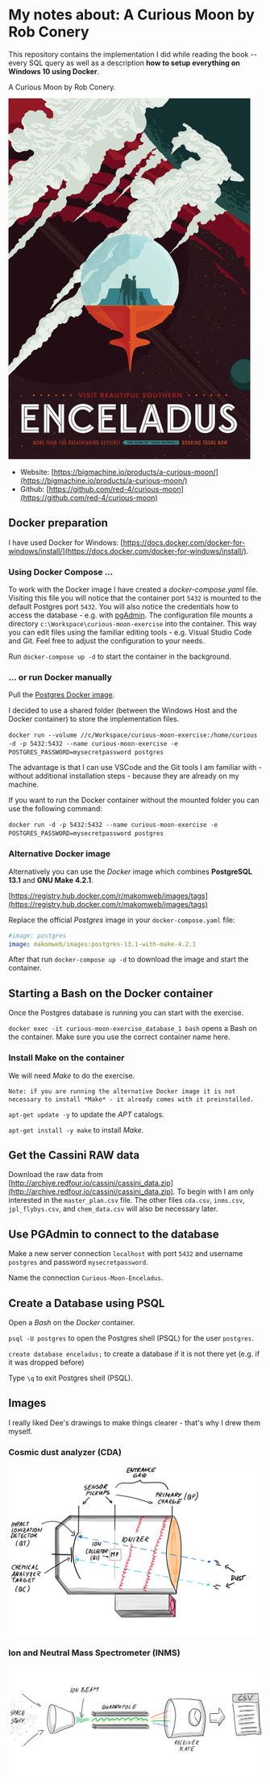# My notes about: A Curious Moon by Rob Conery

This repository contains the implementation I did while reading the book -- every SQL query as well as a description **how to setup everything on Windows 10 using Docker**.

A Curious Moon by Rob Conery.

![cover](./images/cover.png)

- Website: [https://bigmachine.io/products/a-curious-moon/](https://bigmachine.io/products/a-curious-moon/)
- Github: [https://github.com/red-4/curious-moon](https://github.com/red-4/curious-moon)

## Docker preparation

I have used Docker for Windows: [https://docs.docker.com/docker-for-windows/install/](https://docs.docker.com/docker-for-windows/install/).

### Using Docker Compose ...

To work with the Docker image I have created a *docker-compose.yaml* file. 
Visiting this file you will notice that the container port `5432` is mounted to the default Postgres port `5432`.
You will also notice the credentials how to access the database - e.g. with [pgAdmin](https://www.pgadmin.org/).
The configuration file mounts a directory `c:\Workspace\curious-moon-exercise` into the container.
This way you can edit files using the familiar editing tools - e.g. Visual Studio Code and Git.
Feel free to adjust the configuration to your needs.

Run `docker-compose up -d` to start the container in the background. 

### ... or run Docker manually

Pull the [Postgres Docker image](https://hub.docker.com/_/postgres).

I decided to use a shared folder (between the Windows Host and the Docker container) to store the implementation files.

`docker run --volume //c/Workspace/curious-moon-exercise:/home/curious -d -p 5432:5432 --name curious-moon-exercise -e POSTGRES_PASSWORD=mysecretpassword postgres`

The advantage is that I can use VSCode and the Git tools I am familiar with - without additional installation steps - because they are already on my machine.

If you want to run the Docker container without the mounted folder you can use the following command:

`docker run -d -p 5432:5432 --name curious-moon-exercise -e POSTGRES_PASSWORD=mysecretpassword postgres`

### Alternative Docker image

Alternatively you can use the *Docker* image which combines **PostgreSQL 13.1** and **GNU Make 4.2.1**.

[https://registry.hub.docker.com/r/makomweb/images/tags](https://registry.hub.docker.com/r/makomweb/images/tags)

Replace the official *Postgres* image in your `docker-compose.yaml` file:

~~~yaml
#image: postgres
image: makomweb/images:postgres-13.1-with-make-4.2.1
~~~

After that run `docker-compose up -d` to download the image and start the container.

## Starting a Bash on the Docker container

Once the Postgres database is running you can start with the exercise.

`docker exec -it curious-moon-exercise_database_1 bash` opens a Bash on the container.
Make sure you use the correct container name here.

### Install Make on the container

We will need *Make* to do the exercise.

~~~
Note: if you are running the alternative Docker image it is not necessary to install *Make* - it already comes with it preinstalled.
~~~

`apt-get update -y` to update the *APT* catalogs.

`apt-get install -y make` to install _Make_.

## Get the Cassini RAW data

Download the raw data from [http://archive.redfour.io/cassini/cassini_data.zip](http://archive.redfour.io/cassini/cassini_data.zip). To begin with I am only interested in the `master_plan.csv` file. The other files `cda.csv`, `inms.csv`, `jpl_flybys.csv`, and `chem_data.csv` will also be necessary later.

## Use PGAdmin to connect to the database

Make a new server connection `localhost` with port `5432` and username `postgres` and password `mysecretpassword`.

Name the connection `Curious-Moon-Enceladus`.

## Create a Database using PSQL

Open a *Bash* on the *Docker* container.

`psql -U postgres` to open the Postgres shell (PSQL) for the user `postgres`.

`create database enceladus;` to create a database if it is not there yet (e.g. if it was dropped before)

Type `\q` to exit Postgres shell (PSQL).

## Images

I really liked Dee's drawings to make things clearer - that's why I drew them myself.

### Cosmic dust analyzer (CDA)

![cda](./images/cda.png)

### Ion and Neutral Mass Spectrometer (INMS)

![inms](./images/inms.png)